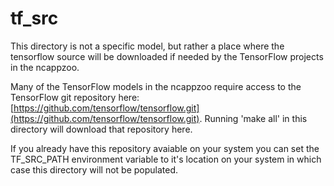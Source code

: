 # tf_src

This directory is not a specific model, but rather a place where the tensorflow source will be downloaded if needed by the TensorFlow projects in the ncappzoo.

Many of the TensorFlow models in the ncappzoo require access to the TensorFlow git repository here: [https://github.com/tensorflow/tensorflow.git](https://github.com/tensorflow/tensorflow.git).  Running 'make all' in this directory will download that repository here.

If you already have this repository avaiable on your system you can set the TF_SRC_PATH environment variable to it's location on your system in which case this directory will not be populated.
